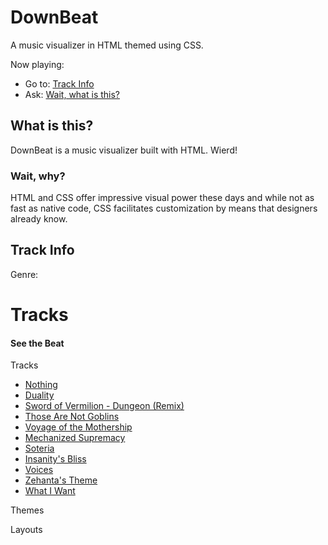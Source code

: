 # DownBeat
A music visualizer in HTML themed using CSS.

Now playing: <!-- {$gd_track_title} -->

- Go to: [Track Info](#track-info)
- Ask: [Wait, what is this?](#what-is-this)

## What is this?
DownBeat is a music visualizer built with HTML. Wierd!

### Wait, why?
HTML and CSS offer impressive visual power these days and while not as fast as native code, CSS facilitates customization by means that designers already know.

## Track Info
<!-- {$gd_track_title} --> <!-- {$gd_track_user} -->

<!-- {$gd_track_artwork_url} -->

<!-- {$gd_track_description} -->

Genre: <!-- {$gd_track_genre} -->

# Tracks <!-- {$gd_info} -->
<!-- {$gd_help_ribbon} -->
#### See the Beat

Tracks <!-- {$gd_selector_tracks} -->
- [Nothing](https://soundcloud.com/ugotsta/nothing)
- [Duality](https://soundcloud.com/jacob-kauble/duality)
- [Sword of Vermilion - Dungeon (Remix)](https://soundcloud.com/jacob-kauble/dungeonremix)
- [Those Are Not Goblins](https://soundcloud.com/ugotsta/those-are-not-goblins)
- [Voyage of the Mothership](https://soundcloud.com/ugotsta/voyage-of-the-mothership)
- [Mechanized Supremacy](https://soundcloud.com/jacob-kauble/sets/mechanized-supremecy)
- [Soteria](https://soundcloud.com/jacob-kauble/soteria)
- [Insanity's Bliss](https://soundcloud.com/ugotsta/insanitys-bliss)
- [Voices](https://soundcloud.com/ugotsta/voices)
- [Zehanta's Theme](https://soundcloud.com/jacob-kauble/zehantas-theme)
- [What I Want](https://soundcloud.com/ugotsta/what-i-want)

Themes <!-- {$gd_css} -->

Layouts <!-- {$gd_gist} -->

<!-- {$gd_toc="Content"} -->
<!-- {$gd_hide} -->
